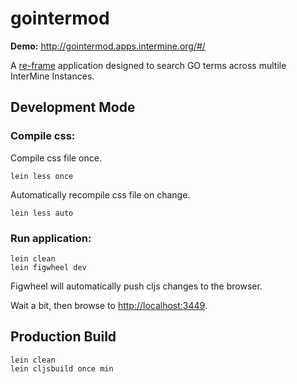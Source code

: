 # gointermod

**Demo:** http://gointermod.apps.intermine.org/#/

A [re-frame](https://github.com/Day8/re-frame) application designed to search GO terms across multile InterMine Instances.

## Development Mode

### Compile css:

Compile css file once.

```
lein less once
```

Automatically recompile css file on change.

```
lein less auto
```

### Run application:

```
lein clean
lein figwheel dev
```

Figwheel will automatically push cljs changes to the browser.

Wait a bit, then browse to [http://localhost:3449](http://localhost:3449).

## Production Build

```
lein clean
lein cljsbuild once min
```
